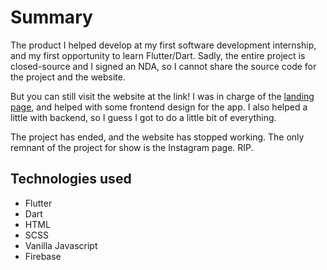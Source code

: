 # Summary

The product I helped develop at my first software development internship, and my first opportunity to learn Flutter/Dart. Sadly, the entire project is closed-source and I signed an NDA, so I cannot share the source code for the project and the website.

But you can still visit the website at the link! I was in charge of the [landing page](https://itch.io/jam/brackeys-6), and helped with some frontend design for the app. I also helped a little with backend, so I guess I got to do a little bit of everything.

The project has ended, and the website has stopped working. The only remnant of the project for show is the Instagram page. RIP.

## Technologies used

- Flutter
- Dart
- HTML
- SCSS
- Vanilla Javascript
- Firebase
